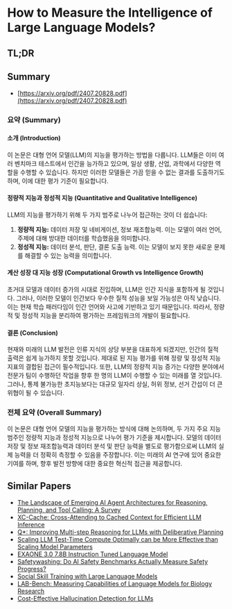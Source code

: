 # How to Measure the Intelligence of Large Language Models?
## TL;DR
## Summary
- [https://arxiv.org/pdf/2407.20828.pdf](https://arxiv.org/pdf/2407.20828.pdf)

### 요약 (Summary)

#### 소개 (Introduction)
이 논문은 대형 언어 모델(LLM)의 지능을 평가하는 방법을 다룹니다. LLM들은 이미 여러 벤치마크 테스트에서 인간을 능가하고 있으며, 일상 생활, 산업, 과학에서 다양한 역할을 수행할 수 있습니다. 하지만 이러한 모델들은 가끔 믿을 수 없는 결과를 도출하기도 하며, 이에 대한 평가 기준이 필요합니다.

#### 정량적 지능과 정성적 지능 (Quantitative and Qualitative Intelligence)
LLM의 지능을 평가하기 위해 두 가지 범주로 나누어 접근하는 것이 더 쉽습니다:
1. **정량적 지능:** 데이터 저장 및 네비게이션, 정보 재조합능력. 이는 모델이 여러 언어, 주제에 대해 방대한 데이터를 학습했음을 의미합니다. 
2. **정성적 지능:** 데이터 분석, 판단, 결론 도출 능력. 이는 모델이 보지 못한 새로운 문제를 해결할 수 있는 능력을 의미합니다.

#### 계산 성장 대 지능 성장 (Computational Growth vs Intelligence Growth)
초거대 모델과 데이터 증가의 시대로 진입하며, LLM은 인간 지식을 포함하게 될 것입니다. 그러나, 이러한 모델이 인간보다 우수한 질적 성능을 보일 가능성은 아직 낮습니다. 이는 현재 학습 패러다임이 인간 언어와 사고에 기반하고 있기 때문입니다. 따라서, 정량적 및 정성적 지능을 분리하여 평가하는 프레임워크의 개발이 필요합니다.

#### 결론 (Conclusion)
현재와 미래의 LLM 발전은 인류 지식의 상당 부분을 대표하게 되겠지만, 인간의 질적 출력은 쉽게 능가하지 못할 것입니다. 제대로 된 지능 평가를 위해 정량 및 정성적 지능 지표의 결합된 접근이 필수적입니다. 또한, LLM의 정량적 지능 증가는 다양한 분야에서 전문가 팀이 수행하던 작업을 향후 한 명의 LLM이 수행할 수 있는 미래를 열 것입니다. 그러나, 통제 불가능한 초지능보다는 대규모 일자리 상실, 허위 정보, 선거 간섭이 더 큰 위협이 될 수 있습니다.

### 전체 요약 (Overall Summary)
이 논문은 대형 언어 모델의 지능을 평가하는 방식에 대해 논의하며, 두 가지 주요 지능 범주인 정량적 지능과 정성적 지능으로 나누어 평가 기준을 제시합니다. 모델의 데이터 저장 및 정보 재조합능력과 데이터 분석 및 판단 능력을 별도로 평가함으로써 LLM의 실제 능력을 더 정확히 측정할 수 있음을 주장합니다. 이는 미래의 AI 연구에 있어 중요한 기여를 하며, 향후 발전 방향에 대한 중요한 혁신적 접근을 제공합니다.

## Similar Papers
- [The Landscape of Emerging AI Agent Architectures for Reasoning, Planning, and Tool Calling: A Survey](2404.11584.md)
- [XC-Cache: Cross-Attending to Cached Context for Efficient LLM Inference](2404.15420.md)
- [Q*: Improving Multi-step Reasoning for LLMs with Deliberative Planning](2406.14283.md)
- [Scaling LLM Test-Time Compute Optimally can be More Effective than Scaling Model Parameters](2408.03314.md)
- [EXAONE 3.0 7.8B Instruction Tuned Language Model](2408.03541.md)
- [Safetywashing: Do AI Safety Benchmarks Actually Measure Safety Progress?](2407.21792.md)
- [Social Skill Training with Large Language Models](2404.04204.md)
- [LAB-Bench: Measuring Capabilities of Language Models for Biology Research](2407.10362.md)
- [Cost-Effective Hallucination Detection for LLMs](2407.21424.md)
